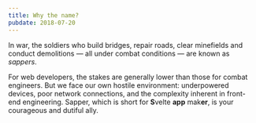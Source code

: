 ```yaml
---
title: Why the name?
pubdate: 2018-07-20
---
```


In war, the soldiers who build bridges, repair roads, clear minefields and conduct demolitions — all under combat conditions — are known as *sappers*.

For web developers, the stakes are generally lower than those for combat engineers. But we face our own hostile environment: underpowered devices, poor network connections, and the complexity inherent in front-end engineering. Sapper, which is short for <strong>S</strong>velte <strong>app</strong> mak<strong>er</strong>, is your courageous and dutiful ally.
